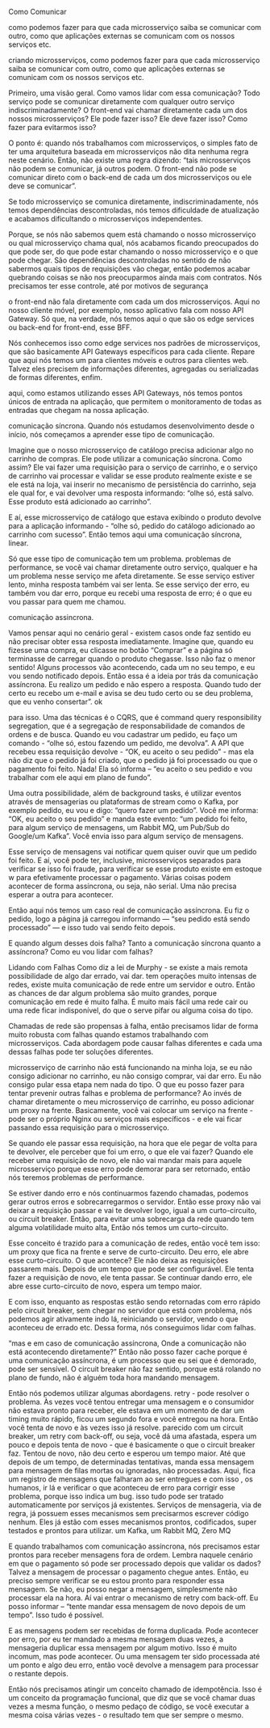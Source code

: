 Como Comunicar

como podemos fazer para que cada microsserviço saiba se comunicar com outro,
como que aplicações externas se comunicam com os nossos serviços etc.

 criando microsserviços, como podemos fazer para que cada microsserviço saiba se comunicar com outro, como que aplicações externas se comunicam com os nossos serviços etc.


 Primeiro, uma visão geral. Como vamos lidar com essa comunicação? Todo serviço pode se comunicar diretamente com qualquer outro serviço indiscriminadamente? O front-end vai chamar diretamente cada um dos nossos microsserviços? Ele pode fazer isso? Ele deve fazer isso? Como fazer para evitarmos isso?

 O ponto é: quando nós trabalhamos com microsserviços, o simples fato de  ter uma arquitetura baseada em microsserviços não dita nenhuma regra neste cenário.
 Então, não existe uma regra dizendo: “tais microsserviços não podem se comunicar, já outros podem. O front-end não pode se comunicar direto com o back-end de cada um dos microsserviços ou ele deve se comunicar”.

 Se todo microsserviço se comunica diretamente, indiscriminadamente, nós temos dependências descontroladas, nós temos dificuldade de atualização e acabamos dificultando o microsserviços independentes.

 Porque, se nós não sabemos quem está chamando o nosso microsserviço ou qual microsserviço chama qual, nós acabamos ficando preocupados do que pode ser, do que pode estar chamando o nosso microsserviço e o que pode chegar. São dependências descontroladas no sentido de não sabermos quais tipos de requisições vão chegar, então podemos acabar quebrando coisas se não nos preocuparmos ainda mais com contratos.
 Nós precisamos ter esse controle, até por motivos de segurança

o front-end não fala diretamente com cada um dos microsserviços.
Aqui no nosso cliente móvel, por exemplo, nosso aplicativo fala com nosso API Gateway.
Só que, na verdade, nós temos aqui o que são os edge services ou back-end for front-end, esse BFF.

Nós conhecemos isso como edge services nos padrões de microsserviços, que são basicamente API Gateways específicos para cada cliente. Repare que aqui nós temos um para clientes móveis e outros para clientes web. Talvez eles precisem de informações diferentes, agregadas ou serializadas de formas diferentes, enfim.

 aqui, como estamos utilizando esses API Gateways, nós temos pontos únicos de entrada na aplicação, que permitem o monitoramento de todas as entradas que chegam na nossa aplicação.

comunicação síncrona.
Quando nós estudamos desenvolvimento desde o início, nós começamos a aprender esse tipo de comunicação.

Imagine que o nosso microsserviço de catálogo precisa adicionar algo no carrinho de compras. Ele pode utilizar a comunicação síncrona. Como assim? Ele vai fazer uma requisição para o serviço de carrinho, e o serviço de carrinho vai processar e validar se esse produto realmente existe e se ele está na loja, vai inserir no mecanismo de persistência do carrinho, seja ele qual for, e vai devolver uma resposta informando: “olhe só, está salvo. Esse produto está adicionado ao carrinho”.

E aí, esse microsserviço de catálogo que estava exibindo o produto devolve para a aplicação informando - “olhe só, pedido do catálogo adicionado ao carrinho com sucesso”. Então temos aqui uma comunicação síncrona, linear.

 Só que esse tipo de comunicação tem um problema. problemas de performance, se você vai chamar diretamente outro serviço, qualquer e ha um problema nesse serviço me afeta diretamente. Se esse serviço estiver lento, minha resposta também vai ser lenta. Se esse serviço der erro, eu também vou dar erro, porque eu recebi uma resposta de erro; é o que eu vou passar para quem me chamou.

comunicação assincrona.

Vamos pensar aqui no cenário geral -
 existem casos onde faz sentido eu não precisar obter essa resposta imediatamente.
 Imagine que, quando eu fizesse uma compra, eu clicasse no botão “Comprar” e a página só terminasse de carregar quando o produto chegasse.
 Isso não faz o menor sentido!
 Alguns processos vão acontecendo, cada um no seu tempo, e eu vou sendo notificado depois.
 Então essa é a ideia por trás da comunicação assíncrona. Eu realizo um pedido e não espero a resposta.
 Quando tudo der certo eu recebo  um e-mail e avisa se deu tudo certo ou se deu problema, que eu venho consertar”. ok

para isso. Uma das técnicas é o CQRS,
que é command query responsibility segregation, que é a segregação de responsabilidade de comandos de ordens e de busca.
Quando eu vou cadastrar um pedido, eu faço um comando - “olhe só, estou fazendo um pedido,
me devolva”. A API que recebeu essa requisição devolve - “OK, eu aceito o seu pedido” - mas ela não diz que o pedido já foi criado,
que o pedido já foi processado ou que o pagamento foi feito. Nada! Ela só informa – “eu aceito o seu pedido e vou trabalhar com ele aqui em plano de fundo”.

Uma outra possibilidade, além de background tasks, é utilizar eventos através de mensagerias ou plataformas de stream como o Kafka, por exemplo
pedido, eu vou e digo: “quero fazer um pedido”. Você me informa: “OK, eu aceito o seu pedido” e manda este evento: “um pedido foi feito, para algum serviço de mensagens, um Rabbit MQ, um Pub/Sub do Google/um Kafka”. Você envia isso para algum serviço de mensagens.

Esse serviço de mensagens vai notificar quem quiser ouvir que um pedido foi feito. E aí, você pode ter, inclusive, microsserviços separados para verificar se isso foi fraude, para verificar se esse produto existe em estoque w para efetivamente processar o pagamento. Várias coisas podem acontecer de forma assíncrona, ou seja, não serial.
Uma não precisa esperar a outra para acontecer.

Então aqui nós temos um caso real de comunicação assíncrona. Eu fiz o pedido, logo a página já carregou informando — “seu pedido está sendo processado” — e isso tudo vai sendo feito depois.


E quando algum desses dois falha? Tanto a comunicação síncrona quanto a assíncrona? Como eu vou lidar com falhas?

Lidando com Falhas
Como diz a lei de Murphy - se existe a mais remota possibilidade de algo dar errado, vai dar.
tem operações muito intensas de redes, existe muita comunicação de rede entre um servidor e outro. Então as chances de dar algum problema são muito grandes, porque comunicação em rede é muito falha. É muito mais fácil uma rede cair ou uma rede ficar indisponível, do que o serve pifar ou alguma coisa do tipo.

Chamadas de rede são propensas à falha, então precisamos lidar de forma muito robusta com falhas quando estamos trabalhando com microsserviços. Cada abordagem pode causar falhas diferentes e cada uma dessas falhas pode ter soluções diferentes.

microsserviço de carrinho não está funcionando  na minha loja, se eu não consigo adicionar no carrinho, eu não consigo comprar, vai dar erro. Eu não consigo pular essa etapa nem nada do tipo.
O que eu posso fazer para tentar prevenir outras falhas e problema de performance? Ao invés de chamar diretamente o meu microsserviço de carrinho, eu posso adicionar um proxy na frente.
Basicamente, você vai colocar um serviço na frente - pode ser o próprio Nginx ou serviços mais específicos - e ele vai ficar passando essa requisição para o microsserviço.

Se quando ele passar essa requisição, na hora que ele pegar de volta para te devolver, ele perceber que foi um erro, o que ele vai fazer? Quando ele receber uma requisição de novo, ele não vai mandar mais para aquele microsserviço porque esse erro pode demorar para ser retornado, então nós teremos problemas de performance.

Se estiver dando erro e nós continuarmos fazendo chamadas, podemos gerar outros erros e sobrecarregarmos o servidor. Então esse proxy não vai deixar a requisição passar e vai te devolver logo, igual a um curto-circuito, ou
circuit breaker.
Então, para evitar uma sobrecarga da rede quando tem alguma volatilidade muito alta,  Então nós temos um curto-circuito.

Esse conceito é trazido para a comunicação de redes, então você tem isso: um proxy que fica na frente e serve de curto-circuito. Deu erro, ele abre esse curto-circuito. O que acontece? Ele não deixa as requisições passarem mais.
Depois de um tempo que pode ser configurável. Ele tenta fazer a requisição de novo, ele tenta passar. Se continuar dando erro, ele abre esse curto-circuito de novo, espera um tempo maior.

E com isso, enquanto as respostas estão sendo retornadas com erro rápido pelo circuit breaker, sem chegar no servidor que está com problema, nós podemos agir ativamente indo lá, reiniciando o servidor, vendo o que aconteceu de errado etc. Dessa forma, nós conseguimos lidar com falhas.

“mas e em caso de comunicação assíncrona,
  Onde a comunicação não está acontecendo diretamente?” Então não posso fazer cache porque é uma comunicação assíncrona, é um processo que eu sei que é demorado, pode ser sensível. O circuit breaker não faz sentido, porque está rolando no plano de fundo, não é alguém toda hora mandando mensagem.

  Então nós podemos utilizar algumas abordagens.
    retry - pode resolver o problema.
      Às vezes você tentou entregar uma mensagem e o consumidor não estava pronto para receber, ele estava em um momento de dar um timing muito rápido, ficou um segundo fora e você entregou na hora. Então você tenta de novo e às vezes isso já resolve.
    parecido com um circuit breaker,
    um retry com back-off,
     ou seja, você dá uma afastada, espera um pouco e depois tenta de novo - que é basicamente o que o circuit breaker faz.
    Tentou de novo, não deu certo e esperou um tempo maior. Até que depois de um tempo, de determinadas tentativas,
      manda essa mensagem para mensagem de filas mortas ou ignoradas, não processadas.
     Aqui, fica um registro de mensagens que falharam ao ser entregues e com isso , os humanos,  ir lá e verificar o que aconteceu de erro para corrigir esse problema, porque isso indica um bug.
  isso tudo pode ser tratado automaticamente por serviços já existentes. Serviços de mensageria, via de regra, já possuem esses mecanismos sem precisarmos escrever código nenhum.
  Eles já estão com esses mecanismos prontos, codificados, super testados e prontos para  utilizar. um Kafka, um Rabbit MQ, Zero MQ

E quando trabalhamos com comunicação assíncrona, nós precisamos estar prontos para receber mensagens fora de ordem.
  Lembra naquele cenário em que o pagamento só pode ser processado depois que validar os dados?
  Talvez a mensagem de processar o pagamento chegue antes. Então, eu preciso sempre verificar se eu estou pronto para responder essa mensagem.
  Se não, eu posso negar a mensagem, simplesmente não processar ela na hora.
  Aí vai entrar o mecanismo de retry com back-off. Eu posso informar – “tente mandar essa mensagem de novo depois de um tempo”. Isso tudo é possível.

  E as mensagens podem ser recebidas de forma duplicada. Pode acontecer por erro, por eu ter mandado a mesma mensagem duas vezes, a mensageria duplicar essa mensagem por algum motivo. Isso é muito incomum, mas pode acontecer. Ou uma mensagem ter sido processada até um ponto e algo deu erro, então você devolve a mensagem para processar o restante depois.

  Então nós precisamos atingir um conceito chamado de idempotência.
   Isso é um conceito da programação funcional, que diz que se você chamar duas vezes a mesma função, o mesmo pedaço de código, se você executar a mesma coisa várias vezes - o resultado tem que ser sempre o mesmo.





















